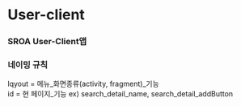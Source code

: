 # User-client
### SROA User-Client앱
### 네이밍 규칙
lqyout = 메뉴_화면종류(activity, fragment)_기능<br>
id = 현 페이지_기능
ex) search_detail_name, search_detail_addButton
